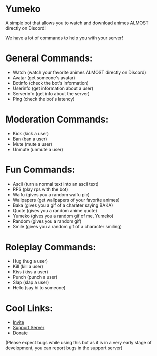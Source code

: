 # Yumeko

A simple bot that allows you to watch and download animes ALMOST directly on Discord!

We have a lot of commands to help you with your server!

# General Commands:

- Watch (watch your favorite animes ALMOST directly on Discord)
- Avatar (get someone's avatar)
- Botinfo (check the bot's information)
- Userinfo (get information about a user)
- Serverinfo (get info about the server)
- Ping (check the bot's latency)

# Moderation Commands:

- Kick (kick a user)
- Ban (ban a user)
- Mute (mute a user)
- Unmute (unmute a user)

# Fun Commands:

- Ascii (turn a normal text into an ascii text)
- RPS (play rps with the bot)
- Waifu (gives you a random waifu pic)
- Wallpapers (get wallpapers of your favorite animes)
- Baka (gives you a gif of a charater saying BAKA)
- Quote (gives you a random anime quote)
- Yumeko (gives you a random gif of me, Yumeko)
- Random (gives you a random gif)
- Smile (gives you a random gif of a character smiling)

# Roleplay Commands:

- Hug (hug a user)
- Kill (kill a user)
- Kiss (kiss a user)
- Punch (punch a user)
- Slap (slap a user)
- Hello (say hi to someone)

 # Cool Links:

- [Invite](https://discord.com/oauth2/authorize?client_id=784132536631558184&scope=bot&permissions=8)
- [Support Server](https://discord.gg/AtcYJyMJrp)
- [Donate](https://donatebot.io/checkout/784033987198451733)

(Please expect bugs while using this bot as it is in a very early stage of development, you can report bugs in the support server)
